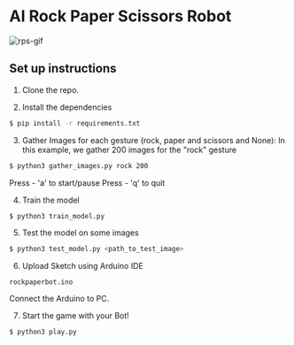 # AI Rock Paper Scissors Robot  

![rps-gif](resource/rps-gif.gif)

## Set up instructions
1. Clone the repo.

2. Install the dependencies
```sh
$ pip install -r requirements.txt
```

3. Gather Images for each gesture (rock, paper and scissors and None):
In this example, we gather 200 images for the "rock" gesture
```sh
$ python3 gather_images.py rock 200
```

Press - 'a' to start/pause
Press - 'q' to quit

4. Train the model
```sh
$ python3 train_model.py
```

5. Test the model on some images
```sh
$ python3 test_model.py <path_to_test_image>
```

6. Upload Sketch using Arduino IDE
```
rockpaperbot.ino
```
Connect the Arduino to PC.

7. Start the game with your Bot!
```sh
$ python3 play.py
```